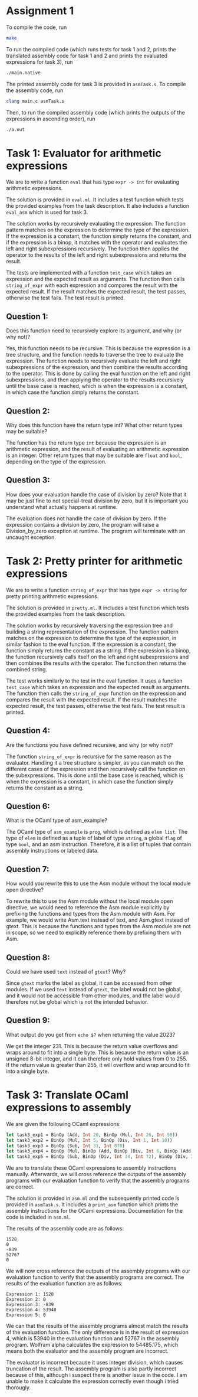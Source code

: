 # Assignment 1

To compile the code, run 

```bash
make
```

To run the compiled code (which runs tests for task 1 and 2, prints the translated assembly code for task 1 and 2 and prints the evaluated expressions for task 3), run

```bash
./main.native
```

The printed assembly code for task 3 is provided in ```asmTask.s```. To compile the assembly code, run

```bash
clang main.c asmTask.s
```

Then, to run the compiled assembly code (which prints the outputs of the expressions in ascending order), run

```bash
./a.out
```

# Task 1: Evaluator for arithmetic expressions

We are to write a function ```eval``` that has type ```expr -> int``` for evaluating arithmetic expressions.

The solution is provided in ```eval.ml```. It includes a test function which tests the provided examples from the task description. It also includes a function ```eval_asm``` which is used for task 3.

The solution works by recursively evaluating the expression. The function pattern matches on the expression to determine the type of the expression. If the expression is a constant, the function simply returns the constant, and if the expression is a binop, it matches with the operator and evaluates the left and right subexpressions recursively. The function then applies the operator to the results of the left and right subexpressions and returns the result.

The tests are implemented with a function ```test_case``` which takes an expression and the expected result as arguments. The function then calls ```string_of_expr``` with each expression and compares the result with the expected result. If the result matches the expected result, the test passes, otherwise the test fails. The test result is printed.

## Question 1:
Does this function need to recursively explore its argument, and why (or why not)?

Yes, this function needs to be recursive. This is because the expression is a tree structure, and the function needs to traverse the tree to evaluate the expression. The function needs to recursively evaluate the left and right subexpressions of the expression, and then combine the results according to the operator. This is done by calling the eval function on the left and right subexpressions, and then applying the operator to the results recursively until the base case is reached, which is when the expression is a constant, in which case the function simply returns the constant.

## Question 2:
Why does this function have the return type int? What other return types may be suitable?

The function has the return type ```int``` because the expression is an arithmetic expression, and the result of evaluating an arithmetic expression is an integer. Other return types that may be suitable are ```float``` and ```bool```, depending on the type of the expression. 

## Question 3:
How does your evaluation handle the case of division by zero? Note that it may be just fine to not special-treat division by zero, but it is important you understand what actually happens at runtime.

The evaluation does not handle the case of division by zero. If the expression contains a division by zero, the program will raise a Division_by_zero exception at runtime. The program will terminate with an uncaught exception.

# Task 2: Pretty printer for arithmetic expressions

We are to write a function ```string_of_expr``` that has type ```expr -> string``` for pretty printing arithmetic expressions.

The solution is provided in ```pretty.ml```. It includes a test function which tests the provided examples from the task description.

The solution works by recursively traversing the expression tree and building a string representation of the expression. The function pattern matches on the expression to determine the type of the expression, in similar fashion to the eval function. If the expression is a constant, the function simply returns the constant as a string. If the expression is a binop, the function recursively calls itself on the left and right subexpressions and then combines the results with the operator. The function then returns the combined string.

The test works similarly to the test in the eval function. It uses a function ```test_case``` which takes an expression and the expected result as arguments. The function then calls the ```string_of_expr``` function on the expression and compares the result with the expected result. If the result matches the expected result, the test passes, otherwise the test fails. The test result is printed.

## Question 4:
Are the functions you have defined recursive, and why (or why not)?

The function ```string_of_expr``` is recursive for the same reason as the evaluator. Handling it a tree structure is simpler, as you can match on the different cases of the expression and then recursively call the function on the subexpressions. This is done until the base case is reached, which is when the expression is a constant, in which case the function simply returns the constant as a string.

## Question 6:
What is the OCaml type of asm_example?

The OCaml type of ```asm_example``` is ```prog```, which is defined as ```elem list```. The type of ```elem``` is defined as a tuple of label of type ```string```, a global ```flag``` of type ```bool```, and an asm instruction. Therefore, it is a list of tuples that contain assembly instructions or labeled data. 

## Question 7:
How would you rewrite this to use the Asm module without the local module open directive?

To rewrite this to use the Asm module without the local module open directive, we would need to reference the Asm module explicitly by prefixing the functions and types from the Asm module with Asm. For example, we would write Asm.text instead of text, and Asm.gtext instead of gtext. This is because the functions and types from the Asm module are not in scope, so we need to explicitly reference them by prefixing them with Asm.

## Question 8:
Could we have used ```text``` instead of ```gtext```? Why?

Since ```gtext``` marks the label as global, it can be accessed from other modules. If we used ```text``` instead of ```gtext```, the label would not be global, and it would not be accessible from other modules, and the label would therefore not be global which is not the intended behavior.

## Question 9:
What output do you get from ```echo $?``` when returning the value 2023?

We get the integer 231. This is because the return value overflows and wraps around to fit into a single byte. This is because the return value is an unsigned 8-bit integer, and it can therefore only hold values from 0 to 255. If the return value is greater than 255, it will overflow and wrap around to fit into a single byte.

# Task 3: Translate OCaml expressions to assembly

We are given the following OCaml expressions:

```ocaml
let task3_exp1 = BinOp (Add, Int 20, BinOp (Mul, Int 26, Int 58))
let task3_exp2 = BinOp (Mul, Int 5, BinOp (Div, Int 1, Int 10))
let task3_exp3 = BinOp (Sub, Int 31, Int 870)
let task3_exp4 = BinOp (Mul, BinOp (Add, BinOp (Div, Int 6, BinOp (Add, Int 10, Int 49)), Int 10), BinOp (Add, BinOp (Sub, BinOp (Mul, Int 70, Int 77), BinOp (Div, Int 12, Int 9)), Int 5))
let task3_exp5 = BinOp (Sub, BinOp (Div, Int 34, Int 72), BinOp (Div, Int 17, Int 46))
```

We are to translate these OCaml expressions to assembly instructions manually. Afterwards, we will cross reference the outputs of the assembly programs with our evaluation function to verify that the assembly programs are correct.

The solution is provided in ```asm.ml``` and the subsequently printed code is provided in ```asmTask.s```. It includes a ```print_asm``` function which prints the assembly instructions for the OCaml expressions. Documentation for the code is included in ```asm.ml```.

The results of the assembly code are as follows:

```
1528
0
-839
52767
0
```

We will now cross reference the outputs of the assembly programs with our evaluation function to verify that the assembly programs are correct. The results of the evaluation function are as follows:

```
Expression 1: 1528
Expression 2: 0
Expression 3: -839
Expression 4: 53940
Expression 5: 0
```

We can that the results of the assembly programs almost match the results of the evaluation function. The only difference is in the result of expression 4, which is 53940 in the evaluation function and 52767 in the assembly program. Wolfram alpha calculates the expression to 54485.175, which means both the evaluator and the assembly program are incorrect.

The evaluator is incorrect because it uses integer division, which causes truncation of the result. The assembly program is also partly incorrect because of this, although i suspect there is another issue in the code. I am unable to make it calculate the expression correctly even though i tried thorougly.
